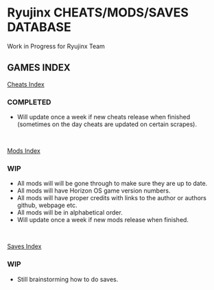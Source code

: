 # Ryujinx CHEATS/MODS/SAVES DATABASE 

Work in Progress for Ryujinx Team


## GAMES INDEX

[Cheats Index](Cheats.md)

### COMPLETED
- Will update once a week if new cheats release when finished (sometimes on the day cheats are updated on certain scrapes).
</br>

[Mods Index](Mods.md)
### WIP
- All mods will will be gone through to make sure they are up to date.
- All mods will have Horizon OS game version numbers.
- All mods will have proper credits with links to the author or authors github, webpage etc.
- All mods will be in alphabetical order.
- Will update once a week if new mods release when finished.
</br>

[Saves Index](Saves.md)
### WIP
- Still brainstorming how to do saves.
